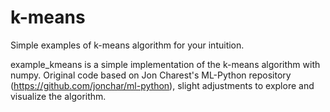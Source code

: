 # k-means
Simple examples of k-means algorithm for your intuition.

example_kmeans is a simple implementation of the k-means algorithm with numpy. Original code based on Jon Charest's ML-Python repository (https://github.com/jonchar/ml-python), slight adjustments to explore and visualize the algorithm.

